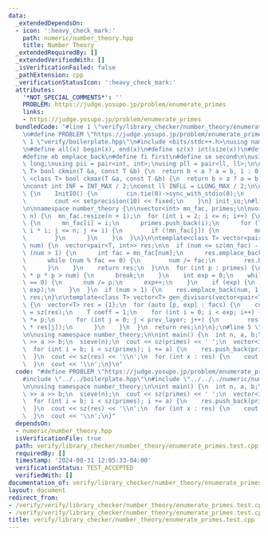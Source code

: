 ```yaml
---
data:
  _extendedDependsOn:
  - icon: ':heavy_check_mark:'
    path: numeric/number_theory.hpp
    title: Number Theory
  _extendedRequiredBy: []
  _extendedVerifiedWith: []
  _isVerificationFailed: false
  _pathExtension: cpp
  _verificationStatusIcon: ':heavy_check_mark:'
  attributes:
    '*NOT_SPECIAL_COMMENTS*': ''
    PROBLEM: https://judge.yosupo.jp/problem/enumerate_primes
    links:
    - https://judge.yosupo.jp/problem/enumerate_primes
  bundledCode: "#line 1 \"verify/library_checker/number_theory/enumerate_primes.test.cpp\"\
    \n#define PROBLEM \"https://judge.yosupo.jp/problem/enumerate_primes\"\n\n#line\
    \ 1 \"verify/boilerplate.hpp\"\n#include <bits/stdc++.h>\nusing namespace std;\n\
    \n#define all(x) begin(x), end(x)\n#define sz(x) int(size(x))\n#define pb push_back\n\
    #define eb emplace_back\n#define fi first\n#define se second\n\nusing ll = long\
    \ long;\nusing pii = pair<int, int>;\nusing pll = pair<ll, ll>;\n\ntemplate <class\
    \ T> bool ckmin(T &a, const T &b) {\n  return b < a ? a = b, 1 : 0;\n}\n\ntemplate\
    \ <class T> bool ckmax(T &a, const T &b) {\n  return b > a ? a = b, 1 : 0;\n}\n\
    \nconst int INF = INT_MAX / 2;\nconst ll INFLL = LLONG_MAX / 2;\n\nstruct InitIO\
    \ {\n    InitIO() {\n        cin.tie(0)->sync_with_stdio(0);\n        cin.exceptions(cin.failbit);\n\
    \        cout << setprecision(10) << fixed;\n    }\n} init_io;\n#line 2 \"numeric/number_theory.hpp\"\
    \n\nnamespace number_theory {\n\nvector<int> mn_fac, primes;\n\nvoid sieve(int\
    \ n) {\n  mn_fac.resize(n + 1);\n  for (int i = 2; i <= n; i++) {\n    if (!mn_fac[i])\
    \ {\n      mn_fac[i] = i;\n      primes.push_back(i);\n      for (ll j = 1ll *\
    \ i * i; j <= n; j += i) {\n        if (!mn_fac[j]) {\n          mn_fac[j] = i;\n\
    \        }\n      }\n    }\n  }\n}\n\ntemplate<class T> vector<pair<T, int>> factor(T\
    \ num) {\n  vector<pair<T, int>> res;\n\n  if (num <= sz(mn_fac) - 1) {\n    while\
    \ (num > 1) {\n      int fac = mn_fac[num];\n      res.emplace_back(fac, 0);\n\
    \      while (num % fac == 0) {\n        num /= fac;\n        res.back().second++;\n\
    \      }\n    }\n    return res;\n  }\n\n  for (int p : primes) {\n    if (1ll\
    \ * p * p > num) {\n      break;\n    }\n    int exp = 0;\n    while (num % p\
    \ == 0) {\n      num /= p;\n      exp++;\n    }\n    if (exp) {\n      res.emplace_back(p,\
    \ exp);\n    }\n  }\n  if (num > 1) {\n    res.emplace_back(num, 1);\n  }\n  return\
    \ res;\n}\n\ntemplate<class T> vector<T> gen_divisors(vector<pair<T, int>> facs)\
    \ {\n  vector<T> res = {1};\n  for (auto [p, exp] : facs) {\n    const int prev_layer\
    \ = sz(res);\n    T coeff = 1;\n    for (int i = 0; i < exp; i++) {\n      coeff\
    \ *= p;\n      for (int j = 0; j < prev_layer; j++) {\n        res.push_back(coeff\
    \ * res[j]);\n      }\n    }\n  }\n  return res;\n}\n};\n#line 5 \"verify/library_checker/number_theory/enumerate_primes.test.cpp\"\
    \n\nusing namespace number_theory;\n\nint main() {\n  int n, a, b;\n  cin >> n\
    \ >> a >> b;\n  sieve(n);\n  cout << sz(primes) << ' ';\n  vector<int> res;\n\
    \  for (int i = b; i < sz(primes); i += a) {\n    res.push_back(primes[i]);\n\
    \  }\n  cout << sz(res) << '\\n';\n  for (int x : res) {\n    cout << x << ' ';\n\
    \  }\n  cout << '\\n';\n}\n"
  code: "#define PROBLEM \"https://judge.yosupo.jp/problem/enumerate_primes\"\n\n\
    #include \"../../boilerplate.hpp\"\n#include \"../../../numeric/number_theory.hpp\"\
    \n\nusing namespace number_theory;\n\nint main() {\n  int n, a, b;\n  cin >> n\
    \ >> a >> b;\n  sieve(n);\n  cout << sz(primes) << ' ';\n  vector<int> res;\n\
    \  for (int i = b; i < sz(primes); i += a) {\n    res.push_back(primes[i]);\n\
    \  }\n  cout << sz(res) << '\\n';\n  for (int x : res) {\n    cout << x << ' ';\n\
    \  }\n  cout << '\\n';\n}"
  dependsOn:
  - numeric/number_theory.hpp
  isVerificationFile: true
  path: verify/library_checker/number_theory/enumerate_primes.test.cpp
  requiredBy: []
  timestamp: '2024-08-31 12:05:33-04:00'
  verificationStatus: TEST_ACCEPTED
  verifiedWith: []
documentation_of: verify/library_checker/number_theory/enumerate_primes.test.cpp
layout: document
redirect_from:
- /verify/verify/library_checker/number_theory/enumerate_primes.test.cpp
- /verify/verify/library_checker/number_theory/enumerate_primes.test.cpp.html
title: verify/library_checker/number_theory/enumerate_primes.test.cpp
---
```

